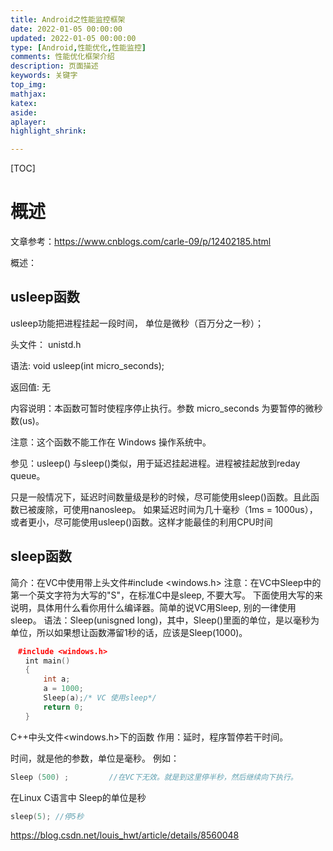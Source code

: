 ```yaml
---
title: Android之性能监控框架
date: 2022-01-05 00:00:00
updated: 2022-01-05 00:00:00
type: [Android,性能优化,性能监控]
comments: 性能优化框架介绍
description: 页面描述
keywords: 关键字
top_img:
mathjax:
katex:
aside:
aplayer:
highlight_shrink:

---
```


[TOC]

# 概述

文章参考：https://www.cnblogs.com/carle-09/p/12402185.html

概述：



## usleep函数

usleep功能把进程挂起一段时间， 单位是微秒（百万分之一秒）；

头文件： unistd.h

语法: void usleep(int micro_seconds);

返回值: 无

内容说明：本函数可暂时使程序停止执行。参数 micro_seconds 为要暂停的微秒数(us)。

注意：这个函数不能工作在 Windows 操作系统中。



参见：usleep() 与sleep()类似，用于延迟挂起进程。进程被挂起放到reday queue。

只是一般情况下，延迟时间数量级是秒的时候，尽可能使用sleep()函数。且此函数已被废除，可使用nanosleep。
如果延迟时间为几十毫秒（1ms = 1000us），或者更小，尽可能使用usleep()函数。这样才能最佳的利用CPU时间 



## sleep函数

简介：在VC中使用带上头文件#include <windows.h>
注意：在VC中Sleep中的第一个英文字符为大写的"S"，在标准C中是sleep, 不要大写。
下面使用大写的来说明，具体用什么看你用什么编译器。简单的说VC用Sleep, 别的一律使用sleep。
语法：Sleep(unisgned long)，其中，Sleep()里面的单位，是以毫秒为单位，所以如果想让函数滞留1秒的话，应该是Sleep(1000)。

```c++
　#include <windows.h>
　　int main()
　　{
　　    int a;
　　    a = 1000;
　　    Sleep(a);/* VC 使用sleep*/
　　    return 0;
　　}
```

C++中头文件<windows.h>下的函数
作用：延时，程序暂停若干时间。

时间，就是他的参数，单位是毫秒。
例如：

```c++
Sleep (500) ;         //在VC下无效。就是到这里停半秒，然后继续向下执行。
```



在Linux C语言中 Sleep的单位是秒

```c++
sleep(5); //停5秒
```

https://blog.csdn.net/louis_hwt/article/details/8560048